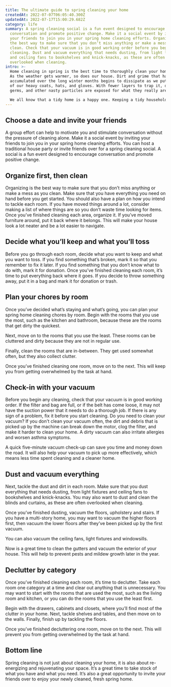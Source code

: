 ```yaml
---
title: The ultimate guide to spring cleaning your home
createdAt: 2022-07-07T06:05:40.300Z
updatedAt: 2022-07-17T15:00:29.682Z
category: life
summary: A spring cleaning social is a fun event designed to encourage
  conversation and promote positive change. Make it a social event by inviting
  your friends to join you in your spring home cleaning efforts. Organizing is
  the best way to make sure that you don’t miss anything or make a mess as you
  clean. Check that your vacuum is in good working order before you begin any
  cleaning. Dust and vacuum everything that needs dusting, from light fixtures
  and ceiling fans to bookshelves and knick-knacks, as these are often
  overlooked when cleaning.
intro: >-
  Home cleaning in spring is the best time to thoroughly clean your home.
  As the weather gets warmer, so does our house. Dirt and grime that has
  accumulated over the long winter months begins to dissipate as we put away all
  of our heavy coats, hats, and gloves. With fewer layers to trap it, dust,
  germs, and other nasty particles are exposed for what they really are: gross! 

  We all know that a tidy home is a happy one. Keeping a tidy household at all times can be challenging. The pressures of work and other responsibilities often get in the way of keeping things clean and organized. But with some preparation and planning you can make spring home cleaning your primary focus instead of an afterthought. Here’s how…
---
```


## Choose a date and invite your friends

A group effort can help to motivate you and stimulate conversation without the pressure of cleaning alone. Make it a social event by inviting your friends to join you in your spring home cleaning efforts. You can host a traditional house party or invite friends over for a spring cleaning social. A social is a fun event designed to encourage conversation and promote positive change.

## Organize first, then clean

Organizing is the best way to make sure that you don’t miss anything or make a mess as you clean. Make sure that you have everything you need on hand before you get started. You should also have a plan on how you intend to tackle each room. If you have moved things around a lot, consider making a list of where things are so you don’t waste time looking for items.
Once you’ve finished cleaning each area, organize it. If you’ve moved furniture around, put it back where it belongs. This will make your house look a lot neater and be a lot easier to navigate.

## Decide what you’ll keep and what you’ll toss

Before you go through each room, decide what you want to keep and what you want to toss.
If you find something that’s broken, mark it so that you remember to fix it later.
If you find something that you don’t know what to do with, mark it for donation.
Once you’ve finished cleaning each room, it’s time to put everything back where it goes. If you decide to throw something away, put it in a bag and mark it for donation or trash.

## Plan your chores by room

Once you’ve decided what’s staying and what’s going, you can plan your spring home cleaning chores by room.
Begin with the rooms that you use the most, such as the kitchen and bathroom, because these are the rooms that get dirty the quickest.

Next, move on to the rooms that you use the least. These rooms can be cluttered and dirty because they are not in regular use.

Finally, clean the rooms that are in-between. They get used somewhat often, but they also collect clutter.

Once you’ve finished cleaning one room, move on to the next. This will keep you from getting overwhelmed by the task at hand.

## Check-in with your vacuum

Before you begin any cleaning, check that your vacuum is in good working order. If the filter and bag are full, or if the belt has come loose, it may not have the suction power that it needs to do a thorough job. If there is any sign of a problem, fix it before you start cleaning.
Do you need to clean your vacuum? If you don't clean your vacuum often, the dirt and debris that is picked up by the machine can break down the motor, clog the filter, and make it harder to clean your home. A dirty vacuum can also irritate allergies and worsen asthma symptoms. 

A quick five-minute vacuum check-up can save you time and money down the road. It will also help your vacuum to pick up more effectively, which means less time spent cleaning and a cleaner home.

## Dust and vacuum everything

Next, tackle the dust and dirt in each room. Make sure that you dust everything that needs dusting, from light fixtures and ceiling fans to bookshelves and knick-knacks. You may also want to dust and clean the blinds and curtains, as these are often overlooked when cleaning.

Once you’ve finished dusting, vacuum the floors, upholstery and stairs. If you have a multi-story home, you may want to vacuum the higher floors first, then vacuum the lower floors after they’ve been picked up by the first vacuum.

You can also vacuum the ceiling fans, light fixtures and windowsills.

Now is a great time to clean the gutters and vacuum the exterior of your house. This will help to prevent pests and mildew growth later in the year.

## Declutter by category

Once you’ve finished cleaning each room, it’s time to declutter. Take each room one category at a time and clear out anything that is unnecessary.
You may want to start with the rooms that are used the most, such as the living room and kitchen, or you can do the rooms that you use the least first.

Begin with the drawers, cabinets and closets, where you’ll find most of the clutter in your home. Next, tackle shelves and tables, and then move on to the walls. Finally, finish up by tackling the floors.

Once you’ve finished decluttering one room, move on to the next. This will prevent you from getting overwhelmed by the task at hand.

## Bottom line

Spring cleaning is not just about cleaning your home, it is also about re-energizing and rejuvenating your space. It’s a great time to take stock of what you have and what you need. It’s also a great opportunity to invite your friends over to enjoy your newly cleaned, fresh spring home.
